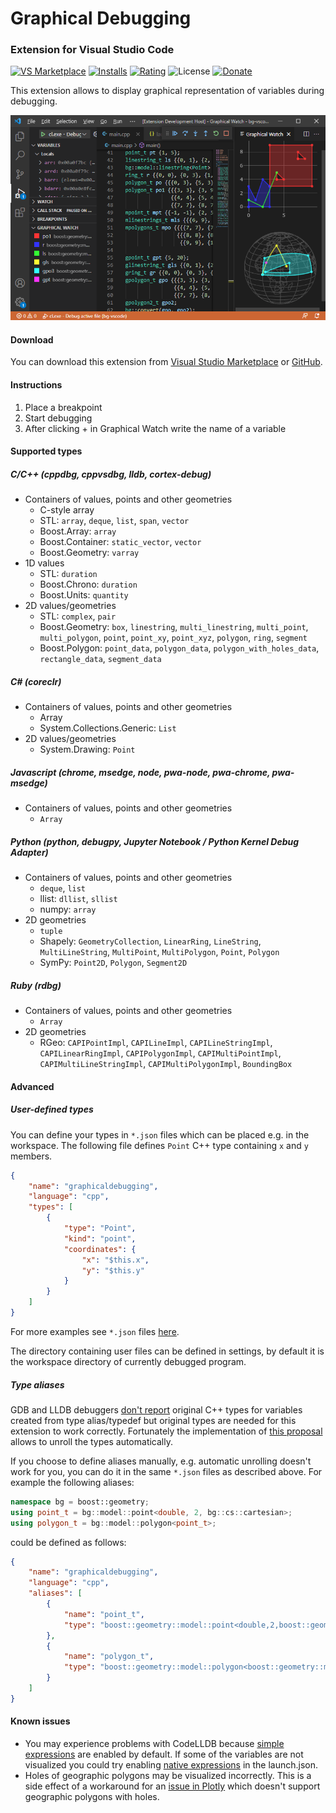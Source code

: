 # Graphical Debugging
### Extension for Visual Studio Code

[![VS Marketplace](https://vsmarketplacebadges.dev/version-short/AdamWulkiewicz.graphicaldebugging-vscode.svg)](https://marketplace.visualstudio.com/items?itemName=AdamWulkiewicz.graphicaldebugging-vscode)
[![Installs](https://vsmarketplacebadges.dev/installs-short/AdamWulkiewicz.graphicaldebugging-vscode.svg)](https://marketplace.visualstudio.com/items?itemName=AdamWulkiewicz.graphicaldebugging-vscode)
[![Rating](https://vsmarketplacebadges.dev/rating-short/AdamWulkiewicz.graphicaldebugging-vscode.svg)](https://marketplace.visualstudio.com/items?itemName=AdamWulkiewicz.graphicaldebugging-vscode)
![License](https://img.shields.io/github/license/awulkiew/graphical-debugging-vscode.svg)
[![Donate](https://img.shields.io/badge/Donate-_-yellow.svg)](https://awulkiew.github.io/donate)

This extension allows to display graphical representation of variables during debugging.

![Graphical Debugging](resources/extension.png)

#### Download

You can download this extension from [Visual Studio Marketplace](https://marketplace.visualstudio.com/items?itemName=AdamWulkiewicz.graphicaldebugging-vscode) or [GitHub](https://github.com/awulkiew/graphical-debugging-vscode/releases).

#### Instructions

1. Place a breakpoint
2. Start debugging
3. After clicking + in Graphical Watch write the name of a variable

#### Supported types

##### C/C++ (cppdbg, cppvsdbg, lldb, cortex-debug)

* Containers of values, points and other geometries
  * C-style array
  * STL: `array`, `deque`, `list`, `span`, `vector`
  * Boost.Array: `array`
  * Boost.Container: `static_vector`, `vector`
  * Boost.Geometry: `varray`
* 1D values
  * STL: `duration`
  * Boost.Chrono: `duration`   
  * Boost.Units: `quantity`   
* 2D values/geometries
  * STL: `complex`, `pair`
  * Boost.Geometry: `box`, `linestring`, `multi_linestring`, `multi_point`, `multi_polygon`, `point`, `point_xy`, `point_xyz`, `polygon`, `ring`, `segment`
  * Boost.Polygon: `point_data`, `polygon_data`, `polygon_with_holes_data`, `rectangle_data`, `segment_data`

##### C# (coreclr)

* Containers of values, points and other geometries
  * Array
  * System.Collections.Generic: `List`
* 2D values/geometries
  * System.Drawing: `Point`

##### Javascript (chrome, msedge, node, pwa-node, pwa-chrome, pwa-msedge)

* Containers of values, points and other geometries
  * `Array`

##### Python (python, debugpy, Jupyter Notebook / Python Kernel Debug Adapter)

* Containers of values, points and other geometries
  * `deque`, `list`
  * llist: `dllist`, `sllist`
  * numpy: `array`
* 2D geometries
  * `tuple`
  * Shapely: `GeometryCollection`, `LinearRing`, `LineString`, `MultiLineString`, `MultiPoint`, `MultiPolygon`, `Point`, `Polygon`
  * SymPy: `Point2D`, `Polygon`, `Segment2D`

##### Ruby (rdbg)

* Containers of values, points and other geometries
  * `Array`
* 2D geometries
  * RGeo: `CAPIPointImpl`, `CAPILineImpl`, `CAPILineStringImpl`, `CAPILinearRingImpl`, `CAPIPolygonImpl`, `CAPIMultiPointImpl`, `CAPIMultiLineStringImpl`, `CAPIMultiPolygonImpl`, `BoundingBox`

#### Advanced

##### User-defined types

You can define your types in `*.json` files which can be placed e.g. in the workspace. The following file defines `Point` C++ type containing `x` and `y` members.
```json
{
    "name": "graphicaldebugging",
    "language": "cpp",
    "types": [
        {
            "type": "Point",
            "kind": "point",
            "coordinates": {
                "x": "$this.x",
                "y": "$this.y"
            }
        }
    ]
}
```

For more examples see `*.json` files [here](https://github.com/awulkiew/graphical-debugging-vscode/tree/master/resources).

The directory containing user files can be defined in settings, by default it is the workspace directory of currently debugged program.

##### Type aliases

GDB and LLDB debuggers [don't report](https://github.com/microsoft/vscode-cpptools/issues/3038) original C++ types for variables created from type alias/typedef but original types are needed for this extension to work correctly. Fortunately the implementation of [this proposal](https://github.com/microsoft/MIEngine/issues/1236) allows to unroll the types automatically.

If you choose to define aliases manually, e.g. automatic unrolling doesn't work for you, you can do it in the same `*.json` files as described above. For example the following aliases:
```c++
namespace bg = boost::geometry;
using point_t = bg::model::point<double, 2, bg::cs::cartesian>;
using polygon_t = bg::model::polygon<point_t>;
```
could be defined as follows:
```json
{
    "name": "graphicaldebugging",
    "language": "cpp",
    "aliases": [
        {
            "name": "point_t",
            "type": "boost::geometry::model::point<double,2,boost::geometry::cs::cartesian>"
        },
        {
            "name": "polygon_t",
            "type": "boost::geometry::model::polygon<boost::geometry::model::point<double,2,boost::geometry::cs::cartesian>,true,true,std::vector,std::vector,std::allocator,std::allocator>"
        }
    ]
}
```

#### Known issues

* You may experience problems with CodeLLDB because [simple expressions](https://github.com/vadimcn/vscode-lldb/blob/master/MANUAL.md#expressions) are enabled by default. If some of the variables are not visualized you could try enabling [native expressions](https://github.com/vadimcn/codelldb/blob/master/MANUAL.md#starting-a-new-debug-session) in the launch.json.
* Holes of geographic polygons may be visualized incorrectly. This is a side effect of a workaround for an [issue in Plotly](https://github.com/plotly/plotly.js/issues/6044) which doesn't support geographic polygons with holes.
